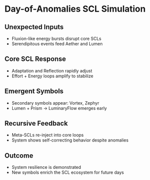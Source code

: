 # Day-of-Anomalies SCL Simulation

## Unexpected Inputs
- Fluxion-like energy bursts disrupt core SCLs  
- Serendipitous events feed Aether and Lumen  

## Core SCL Response
- Adaptation and Reflection rapidly adjust  
- Effort + Energy loops amplify to stabilize  

## Emergent Symbols
- Secondary symbols appear: Vortex, Zephyr  
- Lumen + Prism → LuminaryFlow emerges early  

## Recursive Feedback
- Meta-SCLs re-inject into core loops  
- System shows self-correcting behavior despite anomalies  

## Outcome
- System resilience is demonstrated  
- New symbols enrich the SCL ecosystem for future days
